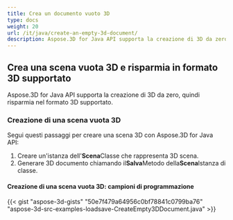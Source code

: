 ```yaml
---
title: Crea un documento vuoto 3D
type: docs
weight: 20
url: /it/java/create-an-empty-3d-document/
description: Aspose.3D for Java API supporta la creazione di 3D da zero, quindi risparmia nel formato 3D supportato.
---
```

##  **Crea una scena vuota 3D e risparmia in formato 3D supportato**
Aspose.3D for Java API supporta la creazione di 3D da zero, quindi risparmia nel formato 3D supportato.
###  **Creazione di una scena vuota 3D**
Segui questi passaggi per creare una scena 3D con Aspose.3D for Java API:

1. Creare un'istanza dell'**Scena**Classe che rappresenta 3D scena.
1. Generare 3D documento chiamando il**Salva**Metodo della**Scena**Istanza di classe.
####  **Creazione di una scena vuota 3D: campioni di programmazione**
{{< gist "aspose-3d-gists" "50e7f479a64956c0bf78841c0799ba76" "aspose-3d-src-examples-loadsave-CreateEmpty3DDocument.java" >}}




